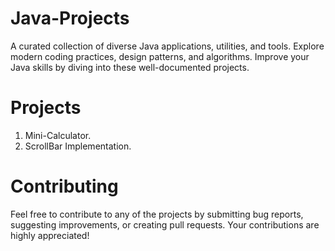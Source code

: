 # Java-Projects

A curated collection of diverse Java applications, utilities, and tools. Explore modern coding practices, design patterns, and algorithms. Improve your Java skills by diving into these well-documented projects.

# Projects

1. Mini-Calculator.
2. ScrollBar Implementation.

# Contributing

Feel free to contribute to any of the projects by submitting bug reports, suggesting improvements, or creating pull requests. Your contributions are highly appreciated!
